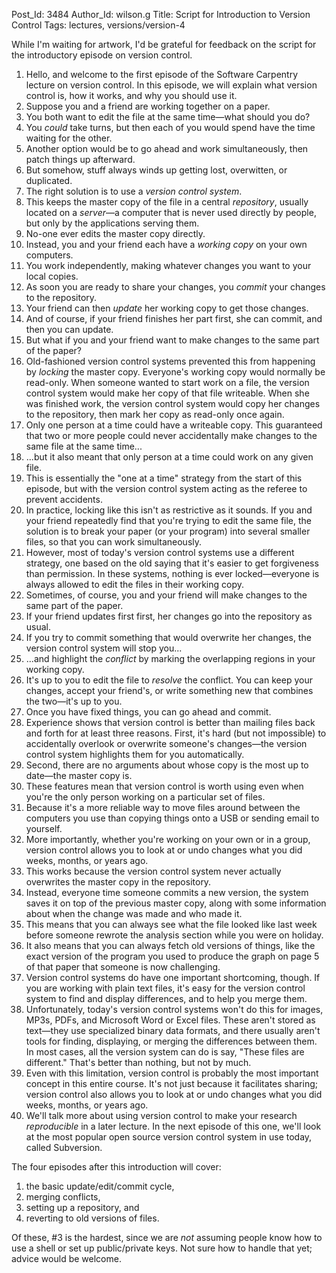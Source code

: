 Post_Id: 3484
Author_Id: wilson.g
Title: Script for Introduction to Version Control
Tags: lectures, versions/version-4

<p>While I'm waiting for artwork, I'd be grateful for feedback on the script for the introductory episode on version control.</p>
<ol>
<li>Hello, and welcome to the first episode of the Software Carpentry lecture on version control.  In this episode, we will explain what version control is, how it works, and why you should use it.</li>
<li>Suppose you and a friend are working together on a paper.</li>
<li>You both want to edit the file at the same time&mdash;what should you do?</li>
<li>You <em>could</em> take turns, but then each of you would spend have the time waiting for the other.</li>
<li>Another option would be to go ahead and work simultaneously, then patch things up afterward.</li>
<li>But somehow, stuff always winds up getting lost, overwitten, or duplicated.</li>
<li>The right solution is to use a <em>version control system</em>.</li>
<li>This keeps the master copy of the file in a central <em>repository</em>, usually located on a <em>server</em>&mdash;a computer that is never used directly by people, but only by the applications serving them.</li>
<li>No-one ever edits the master copy directly.</li>
<li>Instead, you and your friend each have a <em>working copy</em> on your own computers.</li>
<li>You work independently, making whatever changes you want to your local copies.</li>
<li>As soon you are ready to share your changes, you <em>commit</em> your changes to the repository.</li>
<li>Your friend can then <em>update</em> her working copy to get those changes.</li>
<li>And of course, if your friend finishes her part first, she can commit, and then you can update.</li>
<li>But what if you and your friend want to make changes to the same part of the paper?</li>
<li>Old-fashioned version control systems prevented this from happening by <em>locking</em> the master copy.  Everyone's working copy would normally be read-only.  When someone wanted to start work on a file, the version control system would make her copy of that file writeable.  When she was finished work, the version control system would copy her changes to the repository, then mark her copy as read-only once again.</li>
<li>Only one person at a time could have a writeable copy.  This guaranteed that two or more people could never accidentally make changes to the same file at the same time...</li>
<li>...but it also meant that only person at a time could work on any given file.</li>
<li>This is essentially the "one at a time" strategy from the start of this episode, but with the version control system acting as the referee to prevent accidents.</li>
<li>In practice, locking like this isn't as restrictive as it sounds.  If you and your friend repeatedly find that you're trying to edit the same file, the solution is to break your paper (or your program) into several smaller files, so that you can work simultaneously.</li>
<li>However, most of today's version control systems use a different strategy, one based on the old saying that it's easier to get forgiveness than permission.  In these systems, nothing is ever locked&mdash;everyone is always allowed to edit the files in their working copy.</li>
<li>Sometimes, of course, you and your friend will make changes to the same part of the paper.</li>
<li>If your friend updates first first, her changes go into the repository as usual.</li>
<li>If you try to commit something that would overwrite her changes, the version control system will stop you...</li>
<li>...and highlight the <em>conflict</em> by marking the overlapping regions in your working copy.</li>
<li>It's up to you to edit the file to <em>resolve</em> the conflict.  You can keep your changes, accept your friend's, or write something new that combines the two&mdash;it's up to you.</li>
<li>Once you have fixed things, you can go ahead and commit.</li>
<li>Experience shows that version control is better than mailing files back and forth for at least three reasons.  First, it's hard (but not impossible) to accidentally overlook or overwrite someone's changes&mdash;the version control system highlights them for you automatically.</li>
<li>Second, there are no arguments about whose copy is the most up to date&mdash;the master copy is.</li>
<li>These features mean that version control is worth using even when you're the only person working on a particular set of files.</li>
<li>Because it's a more reliable way to move files around between the computers you use than copying things onto a USB or sending email to yourself.</li>
<li>More importantly, whether you're working on your own or in a group, version control allows you to look at or undo changes what you did weeks, months, or years ago.</li>
<li>This works because the version control system never actually overwrites the master copy in the repository.</li>
<li>Instead, everyone time someone commits a new version, the system saves it on top of the previous master copy, along with some information about when the change was made and who made it.</li>
<li>This means that you can always see what the file looked like last week before someone rewrote the analysis section while you were on holiday.</li>
<li>It also means that you can always fetch old versions of things, like the exact version of the program you used to produce the graph on page 5 of that paper that someone is now challenging.</li>
<li>Version control systems do have one important shortcoming, though.  If you are working with plain text files, it's easy for the version control system to find and display differences, and to help you merge them.</li>
<li>Unfortunately, today's version control systems won't do this for images, MP3s, PDFs, and Microsoft Word or Excel files.  These aren't stored as text&mdash;they use specialized binary data formats, and there usually aren't tools for finding, displaying, or merging the differences between them.  In most cases, all the version system can do is say, "These files are different."  That's better than nothing, but not by much.</li>
<li>Even with this limitation, version control is probably the most important concept in this entire course.  It's not just because it facilitates sharing; version control also allows you to look at or undo changes what you did weeks, months, or years ago.</li>
<li>We'll talk more about using version control to make your research <em>reproducible</em> in a later lecture.  In the next episode of this one, we'll look at the most popular open source version control system in use today, called Subversion.</li>
</ol>
<p>The four episodes after this introduction will cover:</p>
<ol>
<li>the basic update/edit/commit cycle,</li>
<li>merging conflicts,</li>
<li>setting up a repository, and</li>
<li>reverting to old versions of files.</li>
</ol>
<p>Of these, #3 is the hardest, since we are <em>not</em> assuming people know how to use a shell or set up public/private keys. Not sure how to handle that yet; advice would be welcome.</p>
